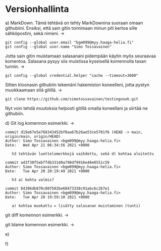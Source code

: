 # Versionhallinta

a) MarkDown. Tämä tehtävä on tehty MarkDownina suoraan omaan githubiini. Ensiksi, että sain gitin toimimaan minun piti kertoa sille sähköpostini, sekä nimeni. ->

	git config --global user.email "bgm099@myy.haaga-helia.fi"
	git config --global user.name "Simo Tossavainen"	

Jotta sain gitin muistamaan salasanani pidempään käytin myös seuraavaa komentoa. Salasana pysyy siis muistissa kyseisellä komennolla tasan tunnin. ->

	git config --global credential.helper "cache --timeout=3600"

Sitten kloonasin githubiin tekemäni hakemiston koneelleni, jotta pystyn muokkaamaan sitä gitillä. ->

	git clone https://github.com/simotossavainen/testingnook.git

Nyt voin tehdä muutoksia helposti gitillä omalla koneellani ja siirtää ne githubiin.

d) Git log komennon esimerkki. ->

	commit d19a67e5e768343452bf0aa67b26ae53ce5701f6 (HEAD -> main, origin/main, origin/HEAD)
	Author: Simo Tossavainen <bgm099@myy.haaga-helia.fi> 
	Date:   Wed Apr 21 06:34:56 2021 +0000    

	   h3 tehtävän luettelomerkkejä vaihdettu, sekä d) kohtaa aloitettu 

	commit ad3f30f5ebffdb33140a798df9916e48e0551c59 
	Author: Simo Tossavainen <bgm099@myy.haaga-helia.fi>
	Date:   Tue Apr 20 20:19:49 2021 +0000     

	   h3 a) kohta valmis? 

	commit 84396db870c80f502be60473338c91abc6c267e1  
	Author: Simo Tossavainen <bgm099@myy.haaga-helia.fi>
	Date:   Tue Apr 20 19:59:10 2021 +0000

	   a) kohtaa muokattu = lisätty salasanan muistaminen (tunti)

git diff komennon esimerkki. ->

	 

git blame komennon esimerkki. ->




e)

f)

